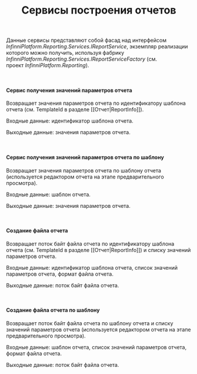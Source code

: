 ﻿---
layout: default
title: Сервисы построения отчетов
position: 
categories: 
tags: 
---

Данные сервисы представляют собой фасад над интерфейсом *InfinniPlatform.Reporting.Services.IReportService*, экземпляр реализации которого можно получить, используя фабрику *InfinniPlatform.Reporting.Services.IReportServiceFactory* (см. проект *InfinniPlatform.Reporting*).

 

#### Сервис получения значений параметров отчета

Возвращает значения параметров отчета по идентификатору шаблона отчета (см. TemplateId в разделе [[Отчет|ReportInfo]]).

Входные данные: идентификатор шаблона отчета.

Выходные данные: значения параметров отчета.

 

#### Сервис получения значений параметров отчета по шаблону

Возвращает значения параметров отчета по шаблону отчета (используется редактором отчета на этапе предварительного просмотра).

Входные данные: шаблон отчета.

Выходные данные: значения параметров отчета.

 

#### Создание файла отчета

Возвращает поток байт файла отчета по идентификатору шаблона отчета (см. TemplateId в разделе [[Отчет|ReportInfo]]) и списку значений параметров отчета.

Входные данные: идентификатор шаблона отчета, список значений параметров отчета, формат файла отчета.

Выходные данные: поток байт файла отчета.

 

#### Создание файла отчета по шаблону

Возвращает поток байт файла отчета по шаблону отчета и списку значений параметров отчета (используется редактором отчета на этапе предварительного просмотра).

Входные данные: шаблон отчета, список значений параметров отчета, формат файла отчета.

Выходные данные: поток байт файла отчета.

 

 

